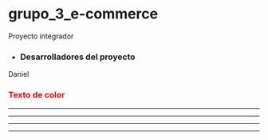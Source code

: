 # grupo_3_e-commerce
Proyecto integrador 


- ### **Desarrolladores del proyecto**
Daniel

<h3 style="color: red;"> Texto de color </h3>


---

***

---

<hr />


